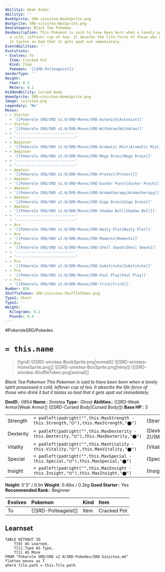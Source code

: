 ```yaml
---
Ability1: Weak Armor
Ability2: ''
BookSprite: SRD-sinistea-BookSprite.png
BoxSprite: SRD-sinistea-BoxSprite.png
DexCategory: Black Tea Pokemon
DexDescription: This Pokemon is said to have been born when a lonely spirit possessed
  a cold, leftover cup of tea. It absorbs the life-force of those who drink it but
  it tastes so bad that it gets spat out immediately.
EventAbilities: ''
Evolutions:
- Evolves: To
  Item: Cracked Pot
  Kind: Item
  Pokemon: '[[SRD-Polteageist]]'
GenderType: ''
Height:
  Feet: 0.3
  Meters: 0.1
HiddenAbility: Cursed Body
HomeSprite: SRD-sinistea-HomeSprite.png
Image: sinistea.png
Legendary: 'No'
Moves:
- - Starter
  - '[[Pokerole SRD/SRD v2.0/SRD-Moves/SRD-Astonish|Astonish]]'
- - Starter
  - '[[Pokerole SRD/SRD v2.0/SRD-Moves/SRD-Withdraw|Withdraw]]'
- - '---------------------------'
  - '---------------------------'
- - Beginner
  - '[[Pokerole SRD/SRD v2.0/SRD-Moves/SRD-Aromatic Mist|Aromatic Mist]]'
- - Beginner
  - '[[Pokerole SRD/SRD v2.0/SRD-Moves/SRD-Mega Drain|Mega Drain]]'
- - '---------------------------'
  - '---------------------------'
- - Amateur
  - '[[Pokerole SRD/SRD v2.0/SRD-Moves/SRD-Protect|Protect]]'
- - Amateur
  - '[[Pokerole SRD/SRD v2.0/SRD-Moves/SRD-Sucker Punch|Sucker Punch]]'
- - Amateur
  - '[[Pokerole SRD/SRD v2.0/SRD-Moves/SRD-Aromatherapy|Aromatherapy]]'
- - Amateur
  - '[[Pokerole SRD/SRD v2.0/SRD-Moves/SRD-Giga Drain|Giga Drain]]'
- - Amateur
  - '[[Pokerole SRD/SRD v2.0/SRD-Moves/SRD-Shadow Ball|Shadow Ball]]'
- - '---------------------------'
  - '---------------------------'
- - Ace
  - '[[Pokerole SRD/SRD v2.0/SRD-Moves/SRD-Nasty Plot|Nasty Plot]]'
- - Ace
  - '[[Pokerole SRD/SRD v2.0/SRD-Moves/SRD-Memento|Memento]]'
- - Ace
  - '[[Pokerole SRD/SRD v2.0/SRD-Moves/SRD-Shell Smash|Shell Smash]]'
- - '---------------------------'
  - '---------------------------'
- - Pro
  - '[[Pokerole SRD/SRD v2.0/SRD-Moves/SRD-Substitute|Substitute]]'
- - Pro
  - '[[Pokerole SRD/SRD v2.0/SRD-Moves/SRD-Foul Play|Foul Play]]'
- - Pro
  - '[[Pokerole SRD/SRD v2.0/SRD-Moves/SRD-Trick|Trick]]'
Number: 854
ShuffleToken: SRD-sinistea-ShuffleToken.png
Type1: Ghost
Type2: ''
Weight:
  Kilograms: 0.2
  Pounds: 0.4
---
```


#PokeroleSRD/Pokedex

# `= this.name`

> [!grid]
> ![[SRD-sinistea-BookSprite.png|wsmall]]
> ![[SRD-sinistea-HomeSprite.png]]
> ![[SRD-sinistea-BoxSprite.png|htiny]]
> ![[SRD-sinistea-ShuffleToken.png|wsmall]]


*Black Tea Pokemon*
*This Pokemon is said to have been born when a lonely spirit possessed a cold, leftover cup of tea. It absorbs the life-force of those who drink it but it tastes so bad that it gets spat out immediately.*

**DexID**:: 0854
**Name**:: Sinistea
**Type**:: Ghost
**Abilities**:: [[SRD-Weak Armor|Weak Armor]] ([[SRD-Cursed Body|Cursed Body]])
**Base HP**:: 3

|           |                                                                                        |                                          |
| --------- | -------------------------------------------------------------------------------------- | ---------------------------------------- |
| Strength  | `= padleft(padright("",this.MaxStrength - this.Strength,"⭘"),this.MaxStrength,"⬤")`    | (Strength::2)/(MaxStrength::4)   |
| Dexterity | `= padleft(padright("",this.MaxDexterity - this.Dexterity,"⭘"),this.MaxDexterity,"⬤")` | (Dexterity:: 2)/(MaxDexterity::4) |
| Vitality  | `= padleft(padright("",this.MaxVitality - this.Vitality,"⭘"),this.MaxVitality,"⬤")`    | (Vitality::2)/(MaxVitality::4)   |
| Special   | `= padleft(padright("",this.MaxSpecial - this.Special,"⭘"),this.MaxSpecial,"⬤")`       | (Special::2)/(MaxSpecial::5)     |
| Insight   | `= padleft(padright("",this.MaxInsight - this.Insight,"⭘"),this.MaxInsight,"⬤")`       | (Insight::2)/(MaxInsight::4)     |

**Height**: 0'3" / 0.1m
**Weight**: 0.4lbs / 0.2kg
**Good Starter**:: Yes
**Recommended Rank**:: Beginner

| Evolves   | Pokemon             | Kind   | Item        |
|:----------|:--------------------|:-------|:------------|
| To        | [[SRD-Polteageist]] | Item   | Cracked Pot |

## Learnset

```dataview
TABLE WITHOUT ID
    T[0] AS Learned,
    T[1].Type AS Type,
    T[1] AS Move
FROM "Pokerole SRD/SRD v2.0/SRD-Pokedex/SRD-Sinistea.md"
flatten moves as T
where file.path = this.file.path
```
